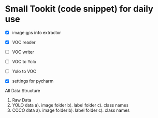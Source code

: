 # Small Tookit (code snippet) for daily use

* [x] image gps info extractor
* [x] VOC reader
* [ ] VOC writer
* [ ] VOC to Yolo
* [ ] Yolo to VOC
* [x] settings for pycharm


All Data Structure
1. Raw Data
2. YOLO data
  a). image folder
  b). label folder
  c). class names
3. COCO data
  a). image folder
  b). label folder
  c). class names

